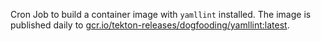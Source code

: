 Cron Job to build a container image with `yamllint` installed.
The image is published daily to [gcr.io/tekton-releases/dogfooding/yamllint:latest](gcr.io/tekton-releases/dogfooding/yamllint:latest).
